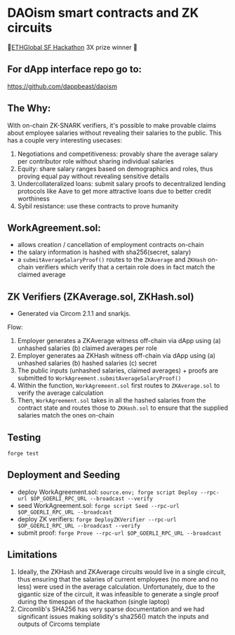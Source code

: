 # DAOism smart contracts and ZK circuits

🎉[ETHGlobal SF Hackathon](https://ethglobal.com/showcase/daoism-93bir) 3X prize winner 🎉

## For dApp interface repo go to:
https://github.com/dappbeast/daoism

## The Why:
With on-chain ZK-SNARK verifiers, it's possible to make provable claims about employee salaries without revealing their salaries to the public. This has a couple very interesting usecases:
1. Negotiations and competitiveness: provably share the average salary per contributor role without sharing individual salaries
2. Equity: share salary ranges based on demographics and roles, thus proving equal pay without revealing sensitive details
3. Undercollateralized loans: submit salary proofs to decentralized lending protocols like Aave to get more attractive loans due to better credit worthiness
4. Sybil resistance: use these contracts to prove humanity

## WorkAgreement.sol: 
- allows creation / cancellation of employment contracts on-chain
- the salary information is hashed with sha256(secret, salary) 
- a `submitAverageSalaryProof()` routes to the `ZKAverage` and `ZKHash` on-chain verifiers which verify that a certain role does in fact match the claimed average

## ZK Verifiers (ZKAverage.sol, ZKHash.sol)
- Generated via Circom 2.1.1 and snarkjs. 

Flow:
1. Employer generates a ZKAverage witness off-chain via dApp using (a) unhashed salaries (b) claimed averages per role
2. Employer generates aa ZKHash witness off-chain via dApp using (a) unhashed salaries (b) hashed salaries (c) secret 
3. The public inputs (unhashed salaries, claimed averages) + proofs are submitted to `WorkAgreement.submitAverageSalaryProof()`
4. Within the function, `WorkAgremeent.sol` first routes to `ZKAverage.sol` to verify the average calculation
5. Then, `WorkAgreement.sol` takes in all the hashed salaries from the contract state and routes those to `ZKHash.sol` to ensure that the supplied salaries match the ones on-chain

## Testing
`forge test` 

## Deployment and Seeding
- deploy WorkAgreement.sol: `source.env; forge script Deploy --rpc-url $OP_GOERLI_RPC_URL --broadcast --verify`
- seed WorkAgreement.sol: `forge script Seed --rpc-url $OP_GOERLI_RPC_URL --broadcast`
- deploy ZK verifiers: `forge DeployZKVerifier --rpc-url $OP_GOERLI_RPC_URL --broadcast --verify`
- submit proof: `forge Prove --rpc-url $OP_GOERLI_RPC_URL --broadcast`

## Limitations
1. Ideally, the ZKHash and ZKAverage circuits would live in a single circuit, thus ensuring that the salaries of current employees (no more and no less) were used in the average calculation. Unfortunately, due to the gigantic size of the circuit, it was infeasible to generate a single proof during the timespan of the hackathon (single laptop)
2. Circomlib's SHA256 has very sparse documentation and we had significant issues making solidity's sha256() match the inputs and outputs of Circoms template

